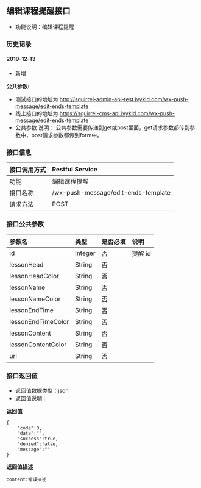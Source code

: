 ## 编辑课程提醒接口
+ 功能说明：编辑课程提醒

### 历史记录

#### 2019-12-13
- 新增

**公共参数:**
+ 测试接口的地址为 http://squirrel-admin-api-test.ivykid.com/wx-push-message/edit-ends-template
+ 线上接口的地址为 https://squirrel-cms-api.ivykid.com/wx-push-message/edit-ends-template
+ 公共参数 说明： 公共参数需要传递到get或post里面，get请求参数都传到参数中，post请求参数都传到form中。

### 接口信息
|接口调用方式 	|	Restful Service									|
|:--------------|:--------------------------------------------------|
|功能	     	| 编辑课程提醒			    						|
|接口名称		|/wx-push-message/edit-ends-template				|
|请求方法		|POST					    						|

### 接口公共参数
|参数名		   		|类型					|是否必填	|说明			    					|
|:------------------|:----------------------|:----------|:--------------------------------------|
|id			   		|Integer				|	否	  	|提醒 id	      	  						|
|lessonHead			|String					|	否		|			  							|  
|lessonHeadColor	|String					|	否		|	 									|
|lessonName			|String					|	否		|										|
|lessonNameColor	|String					|	否		| 										|
|lessonEndTime		|String					|	否		| 										|
|lessonEndTimeColor	|String					|	否		|										|
|lessonContent		|String					|	否		|										|
|lessonContentColor	|String					|	否		|	 									|
|url				|String					|	否		| 	 									|

### 接口返回值
+ 返回值数据类型：json
+ 返回值说明：

**返回值**  

```
{
    "code":0,
    "data":"",
    "success":true,
    "denied":false,
    "message":""
}
```

**返回值描述**  

```
content:错误描述
```
